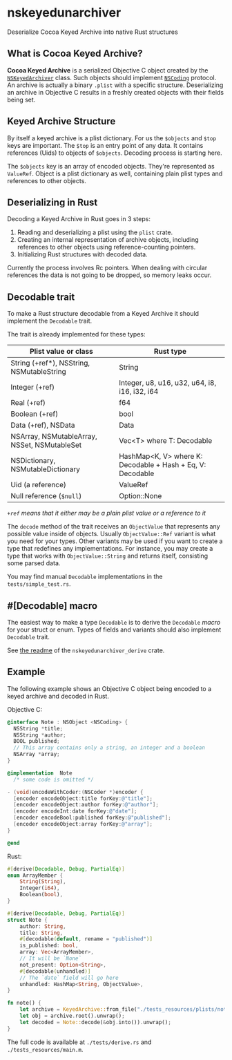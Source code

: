 # nskeyedunarchiver

Deserialize Cocoa Keyed Archive into native Rust structures

## What is Cocoa Keyed Archive?

**Cocoa Keyed Archive** is a serialized Objective C object created by the [`NSKeyedArchiver`](https://developer.apple.com/documentation/foundation/nskeyedarchiver?language=objc) class. Such objects should implement [`NSCoding`](https://developer.apple.com/documentation/foundation/nscoding?language=objc) protocol. An archive is actually a binary `.plist` with a specific structure. Deserializing an archive in Objective C results in a freshly created objects with their fields being set.

## Keyed Archive Structure

By itself a keyed archive is a plist dictionary. For us the `$objects` and `$top` keys are important. The `$top` is an entry point of any data. It contains references (Uids) to objects of `$objects`. Decoding process is starting here.

The `$objects` key is an array of encoded objects. They're represented as `ValueRef`. Object is a plist dictionary as well, containing plain plist types and references to other objects.

## Deserializing in Rust

Decoding a Keyed Archive in Rust goes in 3 steps:

1. Reading and deserializing a plist using the `plist` crate.
2. Creating an internal representation of archive objects, including references to other objects using reference-counting pointers.
3. Initializing Rust structures with decoded data.

Currently the process involves Rc pointers. When dealing with circular references the data is not going to be dropped, so memory leaks occur.

## Decodable trait

To make a Rust structure decodable from a Keyed Archive it should implement the `Decodable` trait.

The trait is already implemented for these types:

|Plist value or class|Rust type|
|--|--|
|String (+ref*), NSString, NSMutableString|String|
|Integer (+ref)|Integer, u8, u16, u32, u64, i8, i16, i32, i64|
|Real (+ref)|f64|
|Boolean (+ref)|bool|
|Data (+ref), NSData|Data|
|NSArray, NSMutableArray, NSSet, NSMutableSet|Vec\<T\> where T: Decodable|
|NSDictionary, NSMutableDictionary|HashMap\<K, V\> where K: Decodable + Hash + Eq, V: Decodable|
|Uid (a reference)|ValueRef|
|Null reference (`$null`)|Option::None|

*`+ref` means that it either may be a plain plist value or a reference to it*

The `decode` method of the trait receives an `ObjectValue` that represents any possible value inside of objects. Usually `ObjectValue::Ref` variant is what you need for your types. Other variants may be used if you want to create a type that redefines any implementations. For instance, you may create a type that works with `ObjectValue::String` and returns itself, consisting some parsed data.

You may find manual `Decodable` implementations in the `tests/simple_test.rs`.

## #[Decodable] macro

The easiest way to make a type `Decodable` is to derive the `Decodable` *macro* for your struct or enum. Types of fields and variants should also implement `Decodable` trait.

See [the readme](/nskeyedunarchiver_derive/README.md) of the `nskeyedunarchiver_derive` crate.

## Example

The following example shows an Objective C object being encoded to a keyed archive and decoded in Rust.

Objective C:

```objectivec
@interface Note : NSObject <NSCoding> {
  NSString *title;
  NSString *author;
  BOOL published;
  // This array contains only a string, an integer and a boolean
  NSArray *array;
}

@implementation  Note
  /* some code is omitted */

- (void)encodeWithCoder:(NSCoder *)encoder {
  [encoder encodeObject:title forKey:@"title"];
  [encoder encodeObject:author forKey:@"author"];
  [encoder encodeInt:date forKey:@"date"];
  [encoder encodeBool:published forKey:@"published"];
  [encoder encodeObject:array forKey:@"array"];
}

@end
```

Rust:

```rust
#[derive(Decodable, Debug, PartialEq)]
enum ArrayMember {
    String(String),
    Integer(i64),
    Boolean(bool),
}

#[derive(Decodable, Debug, PartialEq)]
struct Note {
    author: String,
    title: String,
    #[decodable(default, rename = "published")]
    is_published: bool,
    array: Vec<ArrayMember>,
    // It will be `None`
    not_present: Option<String>,
    #[decodable(unhandled)]
    // The `date` field will go here
    unhandled: HashMap<String, ObjectValue>,
}

fn note() {
    let archive = KeyedArchive::from_file("./tests_resources/plists/note.plist").unwrap();
    let obj = archive.root().unwrap();
    let decoded = Note::decode(&obj.into()).unwrap();
}
```

The full code is available at `./tests/derive.rs` and `./tests_resources/main.m`.
